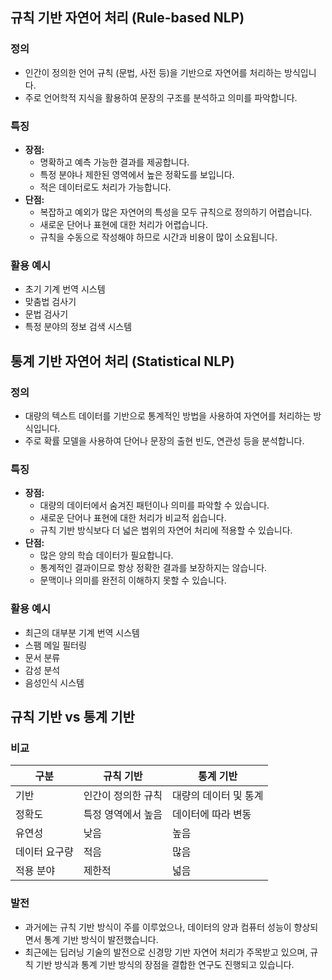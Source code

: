 ## 규칙 기반 자연어 처리 (Rule-based NLP)

### 정의

* 인간이 정의한 언어 규칙 (문법, 사전 등)을 기반으로 자연어를 처리하는 방식입니다.
* 주로 언어학적 지식을 활용하여 문장의 구조를 분석하고 의미를 파악합니다.

### 특징

* **장점:**
    * 명확하고 예측 가능한 결과를 제공합니다.
    * 특정 분야나 제한된 영역에서 높은 정확도를 보입니다.
    * 적은 데이터로도 처리가 가능합니다.
* **단점:**
    * 복잡하고 예외가 많은 자연어의 특성을 모두 규칙으로 정의하기 어렵습니다.
    * 새로운 단어나 표현에 대한 처리가 어렵습니다.
    * 규칙을 수동으로 작성해야 하므로 시간과 비용이 많이 소요됩니다.

### 활용 예시

* 초기 기계 번역 시스템
* 맞춤법 검사기
* 문법 검사기
* 특정 분야의 정보 검색 시스템

## 통계 기반 자연어 처리 (Statistical NLP)

### 정의

* 대량의 텍스트 데이터를 기반으로 통계적인 방법을 사용하여 자연어를 처리하는 방식입니다.
* 주로 확률 모델을 사용하여 단어나 문장의 출현 빈도, 연관성 등을 분석합니다.

### 특징

* **장점:**
    * 대량의 데이터에서 숨겨진 패턴이나 의미를 파악할 수 있습니다.
    * 새로운 단어나 표현에 대한 처리가 비교적 쉽습니다.
    * 규칙 기반 방식보다 더 넓은 범위의 자연어 처리에 적용할 수 있습니다.
* **단점:**
    * 많은 양의 학습 데이터가 필요합니다.
    * 통계적인 결과이므로 항상 정확한 결과를 보장하지는 않습니다.
    * 문맥이나 의미를 완전히 이해하지 못할 수 있습니다.

### 활용 예시

* 최근의 대부분 기계 번역 시스템
* 스팸 메일 필터링
* 문서 분류
* 감성 분석
* 음성인식 시스템

## 규칙 기반 vs 통계 기반

### 비교

| 구분 | 규칙 기반 | 통계 기반 |
|---|---|---|
| 기반 | 인간이 정의한 규칙 | 대량의 데이터 및 통계 |
| 정확도 | 특정 영역에서 높음 | 데이터에 따라 변동 |
| 유연성 | 낮음 | 높음 |
| 데이터 요구량 | 적음 | 많음 |
| 적용 분야 | 제한적 | 넓음 |

### 발전

* 과거에는 규칙 기반 방식이 주를 이루었으나, 데이터의 양과 컴퓨터 성능이 향상되면서 통계 기반 방식이 발전했습니다.
* 최근에는 딥러닝 기술의 발전으로 신경망 기반 자연어 처리가 주목받고 있으며, 규칙 기반 방식과 통계 기반 방식의 장점을 결합한 연구도 진행되고 있습니다.

